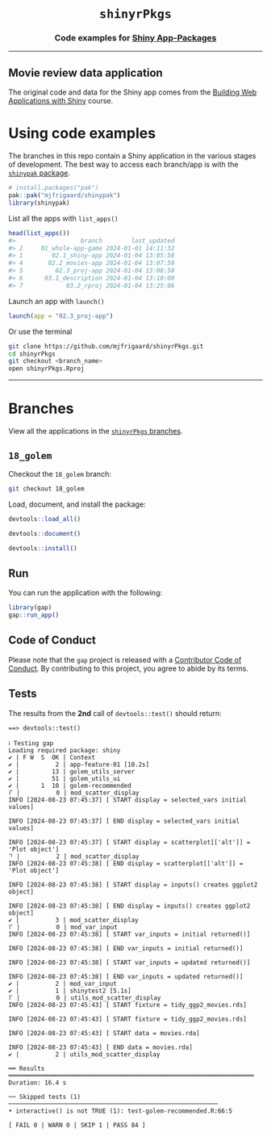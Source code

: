 <h1 align="center"> <code><strong>shinyrPkgs</strong></code> </h1>
<h3 align="center"> Code examples for <a href="https://mjfrigaard.github.io/shiny-app-pkgs/"> Shiny App-Packages </a> </h3>
<hr>

## Movie review data application

The original code and data for the Shiny app comes from the [Building Web Applications with Shiny](https://rstudio-education.github.io/shiny-course/) course.

# Using code examples

The branches in this repo contain a Shiny application in the various stages of development. The best way to access each branch/app is with the [`shinypak` package](https://mjfrigaard.github.io/shinypak/). 

```r
# install.packages("pak")
pak::pak("mjfrigaard/shinypak")
library(shinypak)
```

List all the apps with `list_apps()`


```r
head(list_apps())
#>                  branch        last_updated
#> 2     01_whole-app-game 2024-01-01 14:11:32
#> 1        02.1_shiny-app 2024-01-04 13:05:58
#> 4       02.2_movies-app 2024-01-04 13:07:59
#> 5         02.3_proj-app 2024-01-04 13:08:58
#> 6      03.1_description 2024-01-04 13:10:00
#> 7            03.2_rproj 2024-01-04 13:25:06
```

Launch an app with `launch()`

```r
launch(app = "02.3_proj-app")
```

Or use the terminal

``` bash
git clone https://github.com/mjfrigaard/shinyrPkgs.git
cd shinyrPkgs
git checkout <branch_name>
open shinyrPkgs.Rproj
```

------------------------------------------------------------------------

# Branches

View all the applications in the [`shinyrPkgs` branches](https://github.com/mjfrigaard/shinyrPkgs/branches/all).

## `18_golem`

Checkout the `18_golem` branch:

```bash
git checkout 18_golem
```

Load, document, and install the package:

```r
devtools::load_all()

devtools::document()

devtools::install()
```

## Run

You can run the application with the following:

``` r
library(gap)
gap::run_app()
```

## Code of Conduct

Please note that the `gap` project is released with a [Contributor Code of Conduct](https://contributor-covenant.org/version/2/1/CODE_OF_CONDUCT.html).
By contributing to this project, you agree to abide by its terms.

## Tests 

The results from the **2nd** call of `devtools::test()` should return: 

```
==> devtools::test()

ℹ Testing gap
Loading required package: shiny
✔ | F W  S  OK | Context
✔ |          2 | app-feature-01 [10.2s]                                                     
✔ |         13 | golem_utils_server                                                         
✔ |         51 | golem_utils_ui                                                             
✔ |      1  10 | golem-recommended                                                          
⠏ |          0 | mod_scatter_display                                                        
INFO [2024-08-23 07:45:37] [ START display = selected_vars initial values]

INFO [2024-08-23 07:45:37] [ END display = selected_vars initial values]

INFO [2024-08-23 07:45:37] [ START display = scatterplot[['alt']] = 'Plot object']
⠙ |          2 | mod_scatter_display                                                        
INFO [2024-08-23 07:45:38] [ END display = scatterplot[['alt']] = 'Plot object']

INFO [2024-08-23 07:45:38] [ START display = inputs() creates ggplot2 object]

INFO [2024-08-23 07:45:38] [ END display = inputs() creates ggplot2 object]
✔ |          3 | mod_scatter_display
⠏ |          0 | mod_var_input                                                              
INFO [2024-08-23 07:45:38] [ START var_inputs = initial returned()]

INFO [2024-08-23 07:45:38] [ END var_inputs = initial returned()]

INFO [2024-08-23 07:45:38] [ START var_inputs = updated returned()]

INFO [2024-08-23 07:45:38] [ END var_inputs = updated returned()]
✔ |          2 | mod_var_input
✔ |          1 | shinytest2 [5.1s]                                                          
⠏ |          0 | utils_mod_scatter_display                                                  
INFO [2024-08-23 07:45:43] [ START fixture = tidy_ggp2_movies.rds]

INFO [2024-08-23 07:45:43] [ START fixture = tidy_ggp2_movies.rds]

INFO [2024-08-23 07:45:43] [ START data = movies.rda]

INFO [2024-08-23 07:45:43] [ END data = movies.rda]
✔ |          2 | utils_mod_scatter_display

══ Results ════════════════════════════════════════════════════════════════════
Duration: 16.4 s

── Skipped tests (1) ──────────────────────────────────────────────────────────
• interactive() is not TRUE (1): test-golem-recommended.R:66:5

[ FAIL 0 | WARN 0 | SKIP 1 | PASS 84 ]
```